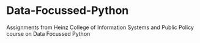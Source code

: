 # Data-Focussed-Python
Assignments from Heinz College of Information Systems and Public Policy course on Data Focussed Python
